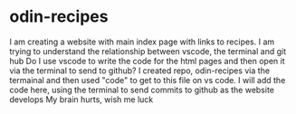 # odin-recipes
I am creating a website with main index page with links to recipes.
I am trying to understand the relationship between vscode, the terminal and git hub
Do I use vscode to write the code for the html pages and then open it via the terminal to send to github?
I created repo, odin-recipes via the termainal and then used "code" to get to this file on vs code.
I will add the code here, using the terminal to send commits to github as the website develops
My brain hurts, wish me luck
